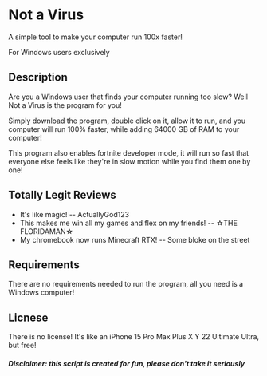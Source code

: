 # Not a Virus
A simple tool to make your computer run 100x faster!

For Windows users exclusively

## Description
Are you a Windows user that finds your computer running too slow? Well Not a Virus is the program for you!

Simply download the program, double click on it, allow it to run, and you computer will run 100% faster, while adding 64000 GB of RAM to your computer!

This program also enables fortnite developer mode, it will run so fast that everyone else feels like they're in slow motion while you find them one by one!

## Totally Legit Reviews

- It's like magic! -- ActuallyGod123
- This makes me win all my games and flex on my friends! -- ☆THE FLORIDAMAN☆
- My chromebook now runs Minecraft RTX! -- Some bloke on the street

## Requirements
There are no requirements needed to run the program, all you need is a Windows computer!

## Licnese
There is no license! It's like an iPhone 15 Pro Max Plus X Y 22 Ultimate Ultra, but free!

<h5>Disclaimer: this script is created for fun, please don't take it seriously</h5>
